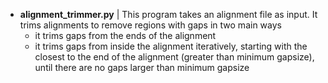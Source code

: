 * **alignment_trimmer.py** |  This program takes an alignment file as input. It trims alignments to remove regions with gaps in two main ways 
    * it trims gaps from the ends of the alignment 
    * it trims gaps from inside the alignment iteratively, starting with the closest to the end of the alignment (greater than minimum gapsize), until there are no gaps larger than minimum gapsize 

